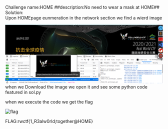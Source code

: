 Challenge name:HOME
##description:No need to wear a mask at HOME##
Solution:<br>
Upon HOMEpage eunmeration in the network section we find a wierd image<br>

![net_img](./images/Screenshot.png)
<br>
when we Download the image we open it and see some python code featured in sol.py<br>

when we execute the code we get the flag<br>

![flag](./images/flag)

FLAG:rwctf{1_R3alw0rld;together@HOME}
